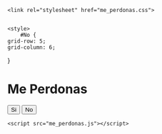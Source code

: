 <!DOCTYPE html>
<html lang="en">
<head>
    <meta charset="UTF-8">
    <meta name="viewport" content="width=device-width, initial-scale=1.0">
    <title>Te amo</title>
    
    <link rel="stylesheet" href="me_perdonas.css">
    
    
    <style>
        #No {
    grid-row: 5;
    grid-column: 6;
}
    </style>
</head>
<body>  
        <div>
            <p id="p" hidden>Yo tambien te amo</p>
        <h1 id="1">Me Perdonas</h1>
        <section>
        <button id="Si">Si</button>
        <button id="No">No</button>
    </section>
    </div>
   
    <script src="me_perdonas.js"></script>
</body>
</html>


<!---
Gabo121/Gabo121 is a ✨ special ✨ repository because its `README.md` (this file) appears on your GitHub profile.
You can click the Preview link to take a look at your changes.
--->
